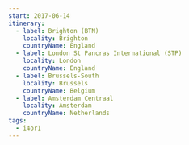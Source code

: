 ```yaml
---
start: 2017-06-14
itinerary:
  - label: Brighton (BTN)
    locality: Brighton
    countryName: England
  - label: London St Pancras International (STP)
    locality: London
    countryName: England
  - label: Brussels-South
    locality: Brussels
    countryName: Belgium
  - label: Amsterdam Centraal
    locality: Amsterdam
    countryName: Netherlands
tags:
  - i4or1
---
```


